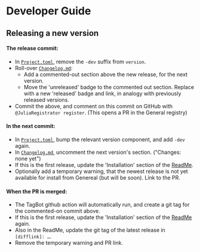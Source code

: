 # Developer Guide


## Releasing a new version

#### The release commit:
- In [`Project.toml`], remove the `-dev` suffix from `version`.
- Roll-over [`Changelog.md`]:
    - Add a commented-out section above the new release, for the next
      version.
    - Move the 'unreleased' badge to the commented out section. Replace with a new
      'released' badge and link, in analogy with previously released versions.
- Commit the above, and comment on this commit on GitHub
  with `@JuliaRegistrator register`. (This opens a PR in the General registry)

#### In the next commit:
- In [`Project.toml`], bump the relevant version component, and add `-dev` again.
- In [`Changelog.md`], uncomment the next version's section. ("Changes: none yet")
- If this is the first release, update the 'Installation' section of the [ReadMe].
- Optionally add a temporary warning, that the newest release is not yet available for
  install from Genereal (but will be soon). Link to the PR.

#### When the PR is merged:
- The TagBot github action will automatically run, and create a git tag
  for the commented-on commit above.
- If this is the first release, update the 'Installation' section of the [ReadMe] again.
- Also in the ReadMe, update the git tag of the latest release in `[difflink]: …`.
- Remove the temporary warning and PR link.

[`Project.toml`]: https://github.com/tfiers/PkgGraph.jl/edit/main/Project.toml
[`Changelog.md`]: https://github.com/tfiers/PkgGraph.jl/edit/main/Changelog.md
[ReadMe]: https://github.com/tfiers/PkgGraph.jl/edit/main/ReadMe.md
